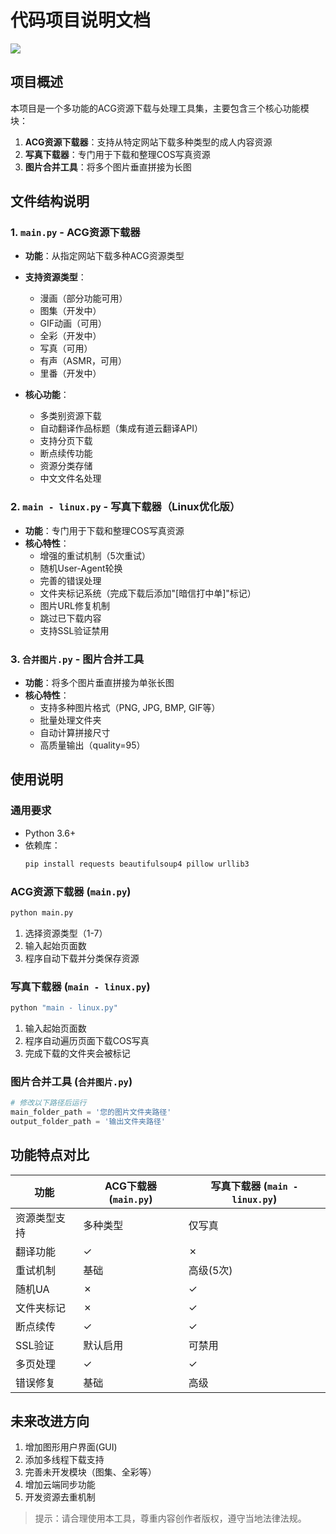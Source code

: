 # 代码项目说明文档
<img src="https://api.yyy001.com/api/Visits?name=iamfromchangsha&mode=total&theme=gelbooru" border="0"></a>
## 项目概述
本项目是一个多功能的ACG资源下载与处理工具集，主要包含三个核心功能模块：

1. **ACG资源下载器**：支持从特定网站下载多种类型的成人内容资源
2. **写真下载器**：专门用于下载和整理COS写真资源
3. **图片合并工具**：将多个图片垂直拼接为长图

## 文件结构说明

### 1. `main.py` - ACG资源下载器
- **功能**：从指定网站下载多种ACG资源类型
- **支持资源类型**：
  - 漫画（部分功能可用）
  - 图集（开发中）
  - GIF动画（可用）
  - 全彩（开发中）
  - 写真（可用）
  - 有声（ASMR，可用）
  - 里番（开发中）

- **核心功能**：
  - 多类别资源下载
  - 自动翻译作品标题（集成有道云翻译API）
  - 支持分页下载
  - 断点续传功能
  - 资源分类存储
  - 中文文件名处理

### 2. `main - linux.py` - 写真下载器（Linux优化版）
- **功能**：专门用于下载和整理COS写真资源
- **核心特性**：
  - 增强的重试机制（5次重试）
  - 随机User-Agent轮换
  - 完善的错误处理
  - 文件夹标记系统（完成下载后添加"[暗信打中单]"标记）
  - 图片URL修复机制
  - 跳过已下载内容
  - 支持SSL验证禁用

### 3. `合并图片.py` - 图片合并工具
- **功能**：将多个图片垂直拼接为单张长图
- **核心特性**：
  - 支持多种图片格式（PNG, JPG, BMP, GIF等）
  - 批量处理文件夹
  - 自动计算拼接尺寸
  - 高质量输出（quality=95）

## 使用说明

### 通用要求
- Python 3.6+
- 依赖库：
  ```bash
  pip install requests beautifulsoup4 pillow urllib3
  ```

### ACG资源下载器 (`main.py`)
```bash
python main.py
```
1. 选择资源类型（1-7）
2. 输入起始页面数
3. 程序自动下载并分类保存资源

### 写真下载器 (`main - linux.py`)
```bash
python "main - linux.py"
```
1. 输入起始页面数
2. 程序自动遍历页面下载COS写真
3. 完成下载的文件夹会被标记

### 图片合并工具 (`合并图片.py`)
```python
# 修改以下路径后运行
main_folder_path = '您的图片文件夹路径'
output_folder_path = '输出文件夹路径'
```

## 功能特点对比

| 功能 | ACG下载器 (`main.py`) | 写真下载器 (`main - linux.py`) |
|------|------------------------|-------------------------------|
| 资源类型支持 | 多种类型 | 仅写真 |
| 翻译功能 | ✓ | ✗ |
| 重试机制 | 基础 | 高级(5次) |
| 随机UA | ✗ | ✓ |
| 文件夹标记 | ✗ | ✓ |
| 断点续传 | ✓ | ✓ |
| SSL验证 | 默认启用 | 可禁用 |
| 多页处理 | ✓ | ✓ |
| 错误修复 | 基础 | 高级 |


## 未来改进方向
1. 增加图形用户界面(GUI)
2. 添加多线程下载支持
3. 完善未开发模块（图集、全彩等）
4. 增加云端同步功能
5. 开发资源去重机制

> 提示：请合理使用本工具，尊重内容创作者版权，遵守当地法律法规。
